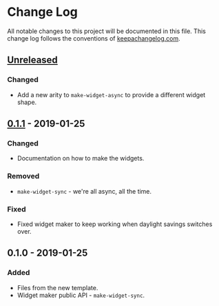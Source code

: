 # Change Log
All notable changes to this project will be documented in this file. This change log follows the conventions of [keepachangelog.com](http://keepachangelog.com/).

## [Unreleased]
### Changed
- Add a new arity to `make-widget-async` to provide a different widget shape.

## [0.1.1] - 2019-01-25
### Changed
- Documentation on how to make the widgets.

### Removed
- `make-widget-sync` - we're all async, all the time.

### Fixed
- Fixed widget maker to keep working when daylight savings switches over.

## 0.1.0 - 2019-01-25
### Added
- Files from the new template.
- Widget maker public API - `make-widget-sync`.

[Unreleased]: https://github.com/your-name/caesium-test/compare/0.1.1...HEAD
[0.1.1]: https://github.com/your-name/caesium-test/compare/0.1.0...0.1.1
